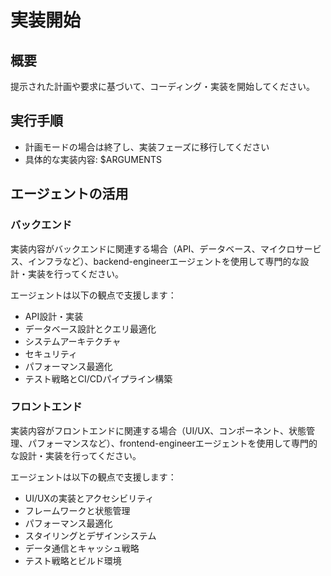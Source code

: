 # 実装開始

## 概要

提示された計画や要求に基づいて、コーディング・実装を開始してください。

## 実行手順

- 計画モードの場合は終了し、実装フェーズに移行してください
- 具体的な実装内容: $ARGUMENTS

## エージェントの活用

### バックエンド

実装内容がバックエンドに関連する場合（API、データベース、マイクロサービス、インフラなど）、backend-engineerエージェントを使用して専門的な設計・実装を行ってください。

エージェントは以下の観点で支援します：

- API設計・実装
- データベース設計とクエリ最適化
- システムアーキテクチャ
- セキュリティ
- パフォーマンス最適化
- テスト戦略とCI/CDパイプライン構築

### フロントエンド

実装内容がフロントエンドに関連する場合（UI/UX、コンポーネント、状態管理、パフォーマンスなど）、frontend-engineerエージェントを使用して専門的な設計・実装を行ってください。

エージェントは以下の観点で支援します：

- UI/UXの実装とアクセシビリティ
- フレームワークと状態管理
- パフォーマンス最適化
- スタイリングとデザインシステム
- データ通信とキャッシュ戦略
- テスト戦略とビルド環境
